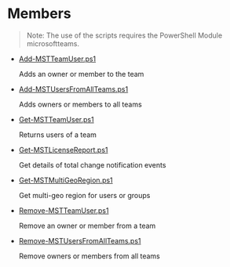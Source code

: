 # Members

> Note: The use of the scripts requires the PowerShell Module microsoftteams.

+ [Add-MSTTeamUser.ps1](./Add-MSTTeamUser.ps1)

  Adds an owner or member to the team

+ [Add-MSTUsersFromAllTeams.ps1](./Add-MSTUsersToAllTeams.ps1)

  Adds owners or members to all teams

+ [Get-MSTTeamUser.ps1](./Get-MSTTeamUser.ps1)

  Returns users of a team

+ [Get-MSTLicenseReport.ps1](./Get-MSTLicenseReport.ps1)

  Get details of total change notification events

+ [Get-MSTMultiGeoRegion.ps1](./Get-MSTMultiGeoRegion.ps1)

  Get multi-geo region for users or groups

+ [Remove-MSTTeamUser.ps1](./Remove-MSTTeamUser.ps1)

  Remove an owner or member from a team

+ [Remove-MSTUsersFromAllTeams.ps1](./Remove-MSTUsersFromAllTeams.ps1)

  Remove owners or members from all teams